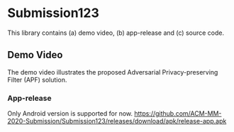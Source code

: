 # Submission123

This library contains (a) demo video, (b) app-release and (c) source code.


## Demo Video

The demo video illustrates the proposed Adversarial Privacy-preserving Filter (APF) solution.


### App-release

Only Android version is supported for now. https://github.com/ACM-MM-2020-Submission/Submission123/releases/download/apk/release-app.apk

